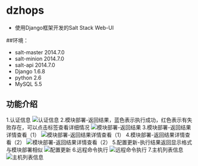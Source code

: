 # dzhops   
+ 使用Django框架开发的Salt Stack Web-UI   

##环境：   
+ salt-master 2014.7.0     
+ salt-minion 2014.7.0      
+ salt-api 2014.7.0     
+ Django 1.6.8     
+ python 2.6     
+ MySQL 5.5  
  
## 功能介绍
1.认证信息
![认证信息](https://github.com/Hasal/picture/blob/master/dzhops_pic/au.png)
2.模块部署-返回结果，蓝色表示执行成功，红色表示有失败存在，可以点击标签查看详细情况
![模块部署-返回结果](https://github.com/Hasal/picture/blob/master/dzhops_pic/deploy.png)
3.模块部署-返回结果详情查看（1）
![模块部署-返回结果详情查看（1）](https://github.com/Hasal/picture/blob/master/dzhops_pic/deploy-dec-1.png)
4.模块部署-返回结果详情查看（2）
![模块部署-返回结果详情查看（2）](https://github.com/Hasal/picture/blob/master/dzhops_pic/deploy-dec-2.png)
5.配置更新-执行结果返回显示格式与模块部署相似
![配置更新](https://github.com/Hasal/picture/blob/master/dzhops_pic/config_update.png)
6.远程命令执行
![远程命令执行](https://github.com/Hasal/picture/blob/master/dzhops_pic/exec.png)
7.主机列表信息
![主机列表信息](https://github.com/Hasal/picture/blob/master/dzhops_pic/server_list.png)
